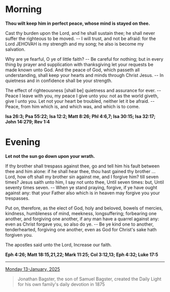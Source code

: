 # Morning

**Thou wilt keep him in perfect peace, whose mind is stayed on thee.**
 
Cast thy burden upon the Lord, and he shall sustain thee; he shall never suffer the righteous to be moved. -- I will trust, and not be afraid: for the Lord JEHOVAH is my strength and my song; he also is become my salvation.
 
Why are ye fearful, O ye of little faith? -- Be careful for nothing; but in every thing by prayer and supplication with thanksgiving let your requests be made known unto God. And the peace of God, which passeth all understanding, shall keep your hearts and minds through Christ Jesus. -- In quietness and in confidence shall be your strength.
 
The effect of righteousness [shall be] quietness and assurance for ever. -- Peace I leave with you, my peace I give unto you: not as the world giveth, give I unto you. Let not your heart be troubled, neither let it be afraid. -- Peace, from him which is, and which was, and which is to come.  

**Isa 26:3; Psa 55:22; Isa 12:2; Matt 8:26; Phl 4:6,7; Isa 30:15; Isa 32:17; John 14:279; Rev 1:4**

# Evening

**Let not the sun go down upon your wrath.**
 
If thy brother shall trespass against thee, go and tell him his fault between thee and him alone: if he shall hear thee, thou hast gained thy brother ... Lord, how oft shall my brother sin against me, and I forgive him? till seven times? Jesus saith unto him, I say not unto thee, Until seven times: but, Until seventy times seven. -- When ye stand praying, forgive, if ye have ought against any: that your Father also which is in heaven may forgive you your trespasses.
 
Put on, therefore, as the elect of God, holy and beloved, bowels of mercies, kindness, humbleness of mind, meekness, longsuffering; forbearing one another, and forgiving one another, if any man have a quarrel against any: even as Christ forgave you, so also do ye. -- Be ye kind one to another, tenderhearted, forgiving one another, even as God for Christ's sake hath forgiven you.
 
The apostles said unto the Lord, Increase our faith.  

**Eph 4:26; Matt 18:15,21,22; Mark 11:25; Col 3:12,13; Eph 4:32; Luke 17:5**

---

[Monday 13-January, 2025](https://t.me/s/daily_light)

> Jonathan Bagster, the son of Samuel Bagster, created the Daily Light for his own family's daily devotion in 1875

